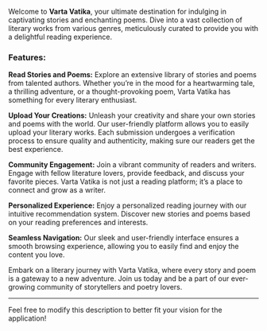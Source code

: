 
Welcome to **Varta Vatika**, your ultimate destination for indulging in captivating stories and enchanting poems. Dive into a vast collection of literary works from various genres, meticulously curated to provide you with a delightful reading experience.

### Features:

**Read Stories and Poems:**
Explore an extensive library of stories and poems from talented authors. Whether you’re in the mood for a heartwarming tale, a thrilling adventure, or a thought-provoking poem, Varta Vatika has something for every literary enthusiast.

**Upload Your Creations:**
Unleash your creativity and share your own stories and poems with the world. Our user-friendly platform allows you to easily upload your literary works. Each submission undergoes a verification process to ensure quality and authenticity, making sure our readers get the best experience.

**Community Engagement:**
Join a vibrant community of readers and writers. Engage with fellow literature lovers, provide feedback, and discuss your favorite pieces. Varta Vatika is not just a reading platform; it’s a place to connect and grow as a writer.

**Personalized Experience:**
Enjoy a personalized reading journey with our intuitive recommendation system. Discover new stories and poems based on your reading preferences and interests.

**Seamless Navigation:**
Our sleek and user-friendly interface ensures a smooth browsing experience, allowing you to easily find and enjoy the content you love.

Embark on a literary journey with Varta Vatika, where every story and poem is a gateway to a new adventure. Join us today and be a part of our ever-growing community of storytellers and poetry lovers.

---

Feel free to modify this description to better fit your vision for the application!
